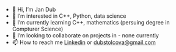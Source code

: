 - 👋 Hi, I’m Jan Dub
- 👀 I’m interested in C++, Python, data science 
- 🌱 I’m currently learning C++, mathematics (persuing degree in Compturer Science) 
- 💞️ I’m looking to collaborate on projects in - none currently
- 📫 How to reach me [Linkedin](https://www.linkedin.com/in/jan-dub-092aa422a/) or dubstolcova@gmail.com


<!---
JanDub-code/JanDub-code is a ✨ special ✨ repository because its `README.md` (this file) appears on your GitHub profile.
You can click the Preview link to take a look at your changes.
--->

